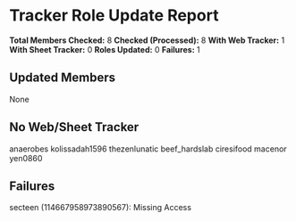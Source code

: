 # Tracker Role Update Report

**Total Members Checked:** 8
**Checked (Processed):** 8
**With Web Tracker:** 1
**With Sheet Tracker:** 0
**Roles Updated:** 0
**Failures:** 1

## Updated Members
None

## No Web/Sheet Tracker
anaerobes
kolissadah1596
thezenlunatic
beef_hardslab
ciresifood
macenor
yen0860

## Failures
secteen (114667958973890567): Missing Access